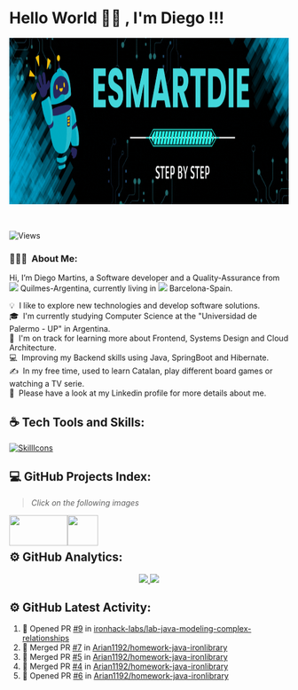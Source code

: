# Hello World 👋👋 , I'm Diego !!! 


<p align="center">
  <img src="https://github.com/esmartdie/Multimedia/blob/main/IMAGES/MultimediaReadme/HelloVisitors.gif"  height="300px" width="900px" />
</p>

</br>

![Views](https://github-views.deno.dev/api/badge/esmartdie?label=Profile+visitors&style=classic&labelColor=orange)


### 👨🏻‍💻 &nbsp;About Me:

Hi, I’m Diego Martins, a Software developer and a Quality-Assurance from <img src="https://cdn.icon-icons.com/icons2/107/PNG/512/argentina_18266.png" width="13"/> Quilmes-Argentina, currently living in <img src="https://cdn.icon-icons.com/icons2/1531/PNG/512/3253482-flag-spain-icon_106784.png" width="13"/> Barcelona-Spain.

 💡 &nbsp;I like to explore new technologies and develop software solutions.\
 🎓 &nbsp;I'm currently studying Computer Science at the "Universidad de Palermo - UP" in Argentina.\
 🌱 &nbsp;I'm on track for learning more about Frontend, Systems Design and Cloud Architecture.\
 💻 &nbsp;Improving my Backend skills using Java, SpringBoot and Hibernate.\
 ✍️  &nbsp;In my free time, used to learn Catalan, play different board games or watching a TV serie.\
 📄 &nbsp;Please have a look at my Linkedin profile for more details about me. 


## ☕ Tech Tools and Skills:

[![SkillIcons](https://skillicons.dev/icons?i=js,html,css,java,spring,py,cs,git,github,idea,mongodb,mysql,postgres,docker,postman,selenium,notion&perline=6 )](https://skillicons.dev)<br/>


## 💻 GitHub Projects Index:

> *Click on the following images*  

<p align="left">
   <a href="https://github.com/esmartdie/PowerBIProjects" target="blank">
    <img align="left" src="https://1000logos.net/wp-content/uploads/2022/08/Microsoft-Power-BI-Logo.png"  height="55px" width="105px" />
  </a>
</p>

<p align="left">
   <a href="https://github.com/esmartdie/JavaProyects" target="blank">
    <img align="left" src="https://skillicons.dev/icons?i=java&theme=light"  height="55px" width="55px" />
  </a>
</p>


 <br>
 <br>
 
## ⚙️  GitHub Analytics:

<p align="center">
<a href="https://github.com/esmartdie">
  <img height="160em" src="https://github-readme-stats-eight-theta.vercel.app/api?username=esmartdie&show_icons=true&theme=prussian&include_all_commits=true&count_private=true"/>
  <img height="160em" src="https://github-readme-stats-eight-theta.vercel.app/api/top-langs/?username=esmartdie&layout=compact&langs_count=8&theme=prussian"/>
</a>
</p>

## ⚙️  GitHub Latest Activity: 

<!--START_SECTION:activity-->
1. 💪 Opened PR [#9](https://github.com/ironhack-labs/lab-java-modeling-complex-relationships/pull/9) in [ironhack-labs/lab-java-modeling-complex-relationships](https://github.com/ironhack-labs/lab-java-modeling-complex-relationships)
2. 🎉 Merged PR [#7](https://github.com/Arian1192/homework-java-ironlibrary/pull/7) in [Arian1192/homework-java-ironlibrary](https://github.com/Arian1192/homework-java-ironlibrary)
3. 🎉 Merged PR [#5](https://github.com/Arian1192/homework-java-ironlibrary/pull/5) in [Arian1192/homework-java-ironlibrary](https://github.com/Arian1192/homework-java-ironlibrary)
4. 🎉 Merged PR [#4](https://github.com/Arian1192/homework-java-ironlibrary/pull/4) in [Arian1192/homework-java-ironlibrary](https://github.com/Arian1192/homework-java-ironlibrary)
5. 💪 Opened PR [#6](https://github.com/Arian1192/homework-java-ironlibrary/pull/6) in [Arian1192/homework-java-ironlibrary](https://github.com/Arian1192/homework-java-ironlibrary)
<!--END_SECTION:activity-->
